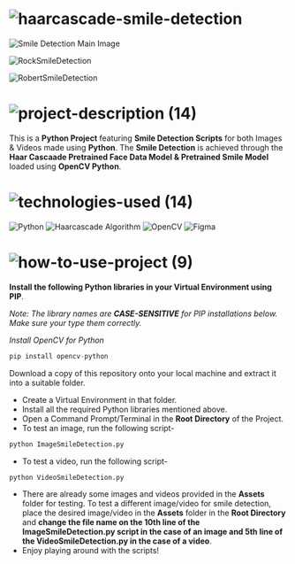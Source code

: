 <!-- Project Name -->
# ![haarcascade-smile-detection](https://user-images.githubusercontent.com/95453430/163402651-b39f92d4-68a0-4d86-bc70-d4f6c523fb8b.svg)

<!-- Project Images -->
![Smile Detection Main Image](https://user-images.githubusercontent.com/95453430/163466740-0314e1ad-ef7a-4ddf-9e51-4dc26ddb621b.png)

![RockSmileDetection](https://user-images.githubusercontent.com/95453430/163466776-2ddcb29f-72e3-411a-a3cc-8dc4fecd4e25.png)

![RobertSmileDetection](https://user-images.githubusercontent.com/95453430/163466780-285bec0b-08a7-4640-8126-38e6c89c0a10.png)

<!-- Project Description -->
# ![project-description (14)](https://user-images.githubusercontent.com/95453430/163402656-12a712e0-7780-4f47-8199-2dc2639582b5.svg)

This is a **Python Project** featuring **Smile Detection Scripts** for both Images & Videos made using **Python**. The **Smile Detection** is achieved through the **Haar Cascaade Pretrained Face Data Model & Pretrained Smile Model** loaded using **OpenCV Python**.

<!-- Project Tech-Stack -->
# ![technologies-used (14)](https://user-images.githubusercontent.com/95453430/163402663-65433096-84bb-4b8a-b6bc-5c6706940e39.svg)

![Python](https://img.shields.io/badge/python-3670A0?style=for-the-badge&logo=python&logoColor=ffdd54)
![Haarcascade Algorithm](https://img.shields.io/badge/haarcascade%20Algorithm-white?style=for-the-badge&logo=python&logoColor=#00FFFF)
![OpenCV](https://img.shields.io/badge/opencv-%23white.svg?style=for-the-badge&logo=opencv&logoColor=white)
![Figma](https://img.shields.io/badge/figma-%23F24E1E.svg?style=for-the-badge&logo=figma&logoColor=white)

<!-- How To Use Project -->
# ![how-to-use-project (9)](https://user-images.githubusercontent.com/95453430/163402684-fe4285ec-fdca-4d04-a0cb-7d163ec80c42.svg)

**Install the following Python libraries in your Virtual Environment using PIP**.

*Note: The library names are **CASE-SENSITIVE** for PIP installations below. Make sure your type them correctly.*

*Install OpenCV for Python*
```Python
pip install opencv-python
```

Download a copy of this repository onto your local machine and extract it into a suitable folder.
- Create a Virtual Environment in that folder.
- Install all the required Python libraries mentioned above.
- Open a Command Prompt/Terminal in the **Root Directory** of the Project.
- To test an image, run the following script-
```Python
python ImageSmileDetection.py
```
- To test a video, run the following script-
```Python
python VideoSmileDetection.py
```
- There are already some images and videos provided in the **Assets** folder for testing. To test a different image/video for smile detection, place the desired image/video in the **Assets** folder in the **Root Directory** and **change the file name on the 10th line of the ImageSmileDetection.py script in the case of an image and 5th line of the VideoSmileDetection.py in the case of a video**.
- Enjoy playing around with the scripts!
